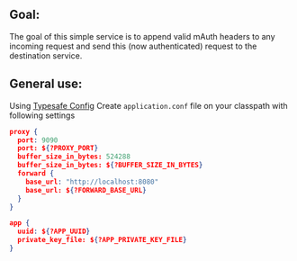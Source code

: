 ## Goal:

The goal of this simple service is to append valid mAuth headers to any incoming request and send this (now authenticated) request to the destination service.

## General use:
Using [Typesafe Config](https://github.com/typesafehub/config)
Create `application.conf` file on your classpath with following settings
```json
proxy {
  port: 9090
  port: ${?PROXY_PORT}
  buffer_size_in_bytes: 524288
  buffer_size_in_bytes: ${?BUFFER_SIZE_IN_BYTES}
  forward {
    base_url: "http://localhost:8080"
    base_url: ${?FORWARD_BASE_URL}
  }
}

app {
  uuid: ${?APP_UUID}
  private_key_file: ${?APP_PRIVATE_KEY_FILE}
}
```